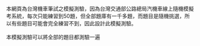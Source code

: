 本網頁為台灣機車筆試之模擬測驗，因為台灣交通部公路總局汽機車線上隨機模擬考系統，每次只能練習到50題，但全部題庫有一千多題，而題目是隨機挑選，所以有些題目可能會完全練習不到，因此設計此模擬測驗。
<br><br>
本模擬測驗可以將全部的題目都測驗一遍

